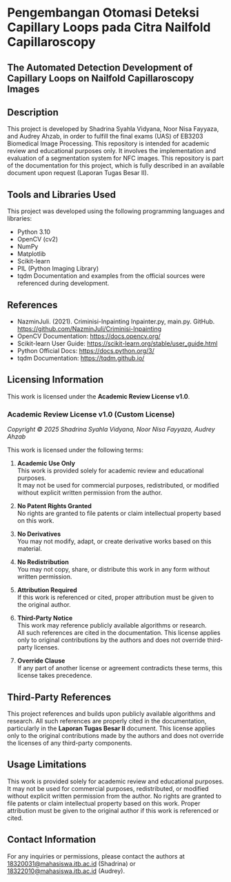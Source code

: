 # Pengembangan Otomasi Deteksi Capillary Loops pada Citra Nailfold Capillaroscopy
## The Automated Detection Development of Capillary Loops on Nailfold Capillaroscopy Images

## Description
This project is developed by Shadrina Syahla Vidyana, Noor Nisa Fayyaza, and Audrey Ahzab, 
in order to fulfill the final exams (UAS) of EB3203 Biomedical Image Processing. 
This repository is intended for academic review and educational purposes only. 
It involves the implementation and evaluation of a segmentation system for NFC images. 
This repository is part of the documentation for this project, 
which is fully described in an available document upon request (Laporan Tugas Besar II).

## Tools and Libraries Used
This project was developed using the following programming languages and libraries:
- Python 3.10
- OpenCV (cv2)
- NumPy
- Matplotlib
- Scikit-learn
- PIL (Python Imaging Library)
- tqdm
Documentation and examples from the official sources were referenced during development.

## References
- NazminJuli. (2021). Criminisi-Inpainting Inpainter.py, main.py. GitHub. https://github.com/NazminJuli/Criminisi-Inpainting
- OpenCV Documentation: https://docs.opencv.org/
- Scikit-learn User Guide: https://scikit-learn.org/stable/user_guide.html
- Python Official Docs: https://docs.python.org/3/
- tqdm Documentation: https://tqdm.github.io/

## Licensing Information
This work is licensed under the **Academic Review License v1.0**.

### Academic Review License v1.0 (Custom License)
*Copyright © 2025 Shadrina Syahla Vidyana, Noor Nisa Fayyaza, Audrey Ahzab*

This work is licensed under the following terms:

1. **Academic Use Only**  
   This work is provided solely for academic review and educational purposes.  
   It may not be used for commercial purposes, redistributed, or modified without explicit written permission from the author.

2. **No Patent Rights Granted**  
   No rights are granted to file patents or claim intellectual property based on this work.

3. **No Derivatives**  
   You may not modify, adapt, or create derivative works based on this material.

4. **No Redistribution**  
   You may not copy, share, or distribute this work in any form without written permission.

5. **Attribution Required**  
   If this work is referenced or cited, proper attribution must be given to the original author.

6. **Third-Party Notice**  
   This work may reference publicly available algorithms or research.  
   All such references are cited in the documentation. This license applies only to original contributions
   by the authors and does not override third-party licenses.

7. **Override Clause**  
   If any part of another license or agreement contradicts these terms, this license takes precedence.

## Third-Party References
This project references and builds upon publicly available algorithms and research. 
All such references are properly cited in the documentation, particularly in the **Laporan Tugas Besar II** document. 
This license applies only to the original contributions made by 
the authors and does not override the licenses of any third-party components.

## Usage Limitations
This work is provided solely for academic review and educational purposes. It may not be used for commercial purposes, 
redistributed, or modified without explicit written permission from the author. No rights are granted to file patents or 
claim intellectual property based on this work. Proper attribution must be given to the original author if this work is referenced or cited.

## Contact Information
For any inquiries or permissions, please contact the authors at 18320031@mahasiswa.itb.ac.id (Shadrina) or 18322010@mahasiswa.itb.ac.id (Audrey).
